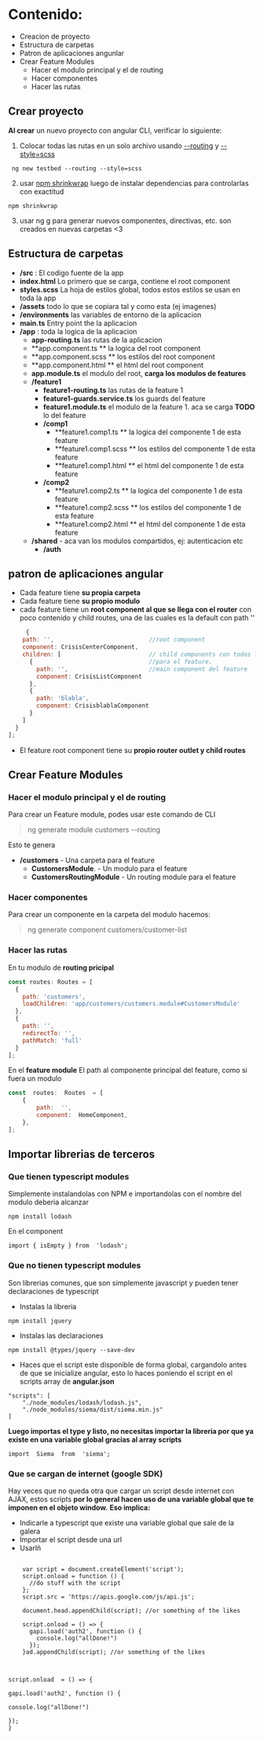 
# Contenido:

* Creacion de proyecto
* Estructura de carpetas
* Patron de aplicaciones angunlar
* Crear Feature Modules
	* Hacer el modulo principal y el de routing
	*  Hacer componentes
	*  Hacer las rutas

## Crear proyecto

**Al crear** un nuevo proyecto con angular CLI, verificar lo siguiente:

1) Colocar todas las rutas en un solo archivo usando [--routing](https://github.com/angular/angular-cli/wiki/stories-routing)  y [--style=scss](https://github.com/angular/angular-cli/wiki/stories-global-styles)
````
 ng new testbed --routing --style=scss
```` 

2) usar [npm shrinkwrap](https://docs.npmjs.com/cli/shrinkwrap) luego de instalar dependencias para controlarlas con exactitud

````
npm shrinkwrap
````

3) usar ng g para generar nuevos componentes, directivas, etc. son creados en nuevas carpetas <3 

## Estructura de carpetas

* **/src** : El codigo fuente de la app
 * **index.html** Lo primero que se carga, contiene el root component
 * **styles.scss** La hoja de estilos global, todos estos estilos se usan en toda la app
 *	**/assets** todo lo que se copiara tal y como esta (ej imagenes)
 *	**/environments** las variables de entorno de la aplicacion
 *	**main.ts** Entry point the la aplicacion
 * **/app** : toda la logica de la aplicacion
 	* **app-routing.ts** las rutas de la aplicacion
 	* **app.component.ts ** la logica del root component
 	* **app.component.scss ** los estilos del root component
 	* **app.component.html ** el html del root component
 	* **app.module.ts** el modulo del root, **carga los modulos de features**
 	* **/feature1**	
 		* **feature1-routing.ts** las rutas de la feature 1
 		* **feature1-guards.service.ts** los guards del feature
 		* **feature1.module.ts** el modulo de la feature 1. aca se carga **TODO** lo del feature
 		* **/comp1**
 			* **feature1.comp1.ts ** la logica del componente 1 de esta feature
 			* **feature1.comp1.scss ** los estilos  del componente 1 de esta feature
 			* **feature1.comp1.html ** el html  del componente 1 de esta feature
 		* **/comp2**
 			* **feature1.comp2.ts ** la logica del componente 1 de esta feature
 			* **feature1.comp2.scss ** los estilos  del componente 1 de esta feature
 			* **feature1.comp2.html ** el html  del componente 1 de esta feature
 	* **/shared** - aca van los modulos compartidos, ej: autenticacion etc
 		* **/auth**


## patron de aplicaciones angular


   * Cada feature tiene **su propia carpeta**
   * Cada feature tiene **su propio modulo**
   * cada feature tiene un **root component al que se llega con el router** con poco
   contenido y child routes, una de las cuales es la default con path ''
````js
     {
    path: '',							//root component
    component: CrisisCenterComponent,
    children: [							// child components con todos los components
      {									//para el feature.
        path: '',						//main component del feature
        component: CrisisListComponent
      },
	  {									
        path: 'blabla',
        component: CrisisblablaComponent
      }
    ]
  }
];
````
   * El feature root component tiene su **propio router outlet y child routes**


## Crear Feature Modules

### Hacer el modulo principal y el de routing

Para crear un Feature module, podes usar este comando de CLI

>ng generate module customers --routing

Esto te genera
* **/customers**  - Una carpeta para el feature
	* **CustomersModule**. - Un modulo para el feature
	* **CustomersRoutingModule** - Un routing module para el feature

### Hacer componentes

Para crear un componente en la carpeta del modulo hacemos:

>ng generate component customers/customer-list

### Hacer las rutas

En tu modulo de **routing pricipal**

````js
const routes: Routes = [
  {
    path: 'customers',
    loadChildren: 'app/customers/customers.module#CustomersModule'
  },
  {
    path: '',
    redirectTo: '',
    pathMatch: 'full'
  }
];
````

En el **feature module**
El path al componente principal del feature, como si fuera un modulo
````js
const  routes:  Routes  = [
	{
		path:  '',
		component:  HomeComponent,
	},
];
````

## Importar librerias de terceros

### Que tienen typescript modules

Simplemente instalandolas con NPM e importandolas con el nombre del modulo deberia alcanzar

```
npm install lodash
```
En el component

	import { isEmpty } from  'lodash';

### Que no tienen typescript modules

Son librerias comunes, que son simplemente javascript y pueden tener declaraciones de typescript

* Instalas la libreria
```
npm install jquery
```
* Instalas las declaraciones
```
npm install @types/jquery --save-dev
```
* Haces que el script este disponible de forma global, cargandolo antes de que se inicialize angular, esto lo haces poniendo el script en el scripts array de **angular.json**
```
"scripts": [
	"./node_modules/lodash/lodash.js",
	"./node_modules/siema/dist/siema.min.js"
]
```

**Luego importas el type y listo, no necesitas importar la libreria por que ya existe en una variable global gracias al array scripts**
```
import  Siema  from  'siema';
```

### Que se cargan de internet (google SDK)

Hay veces que no queda otra que cargar un script desde internet con AJAX, estos scripts **por lo general hacen uso de una variable global que te imponen en el objeto window.** 
**Eso implica:**
* Indicarle a typescript que existe una variable global que sale de la galera
* Importar el script desde una url 
* Usarlñ

```

    var script = document.createElement('script');
    script.onload = function () {
      //do stuff with the script
    };
    script.src = 'https://apis.google.com/js/api.js';

    document.head.appendChild(script); //or something of the likes

    script.onload = () => {
      gapi.load('auth2', function () {
        console.log("allDone!")
      });
    }ad.appendChild(script); //or something of the likes

  

script.onload  = () => {

gapi.load('auth2', function () {

console.log("allDone!")

});
}
```

<!--stackedit_data:
eyJoaXN0b3J5IjpbMTY4NjA1NzgzOSwtODQ4MjE5Mzg4LC03MD
I4MTg0ODRdfQ==
-->